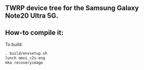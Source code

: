 ## TWRP device tree for the Samsung Galaxy Note20 Ultra 5G.

## How-to compile it:

To build:

```sh
. build/envsetup.sh
lunch omni_c2s-eng
mka recoveryimage
